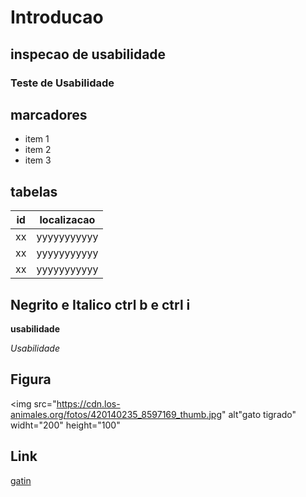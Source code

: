 # Introducao

## inspecao de usabilidade

### Teste de Usabilidade


## marcadores 
- item 1
- item 2
- item 3

## tabelas
|id|localizacao|
|--|-----------|
|xx|yyyyyyyyyyy|
|xx|yyyyyyyyyyy|
|xx|yyyyyyyyyyy|

## Negrito e Italico ctrl b e ctrl i

**usabilidade**

_Usabilidade_

## Figura

<img src="https://cdn.los-animales.org/fotos/420140235_8597169_thumb.jpg" alt"gato tigrado" widht="200" height="100"

## Link

[gatin](https://cdn.los-animales.org/fotos/420140235_8597169_thumb.jpg)
